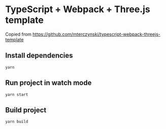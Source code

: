 # TypeScript + Webpack + Three.js template

Copied from https://github.com/mterczynski/typescript-webpack-threejs-template

## Install dependencies

    yarn

## Run project in watch mode

    yarn start

## Build project

    yarn build

